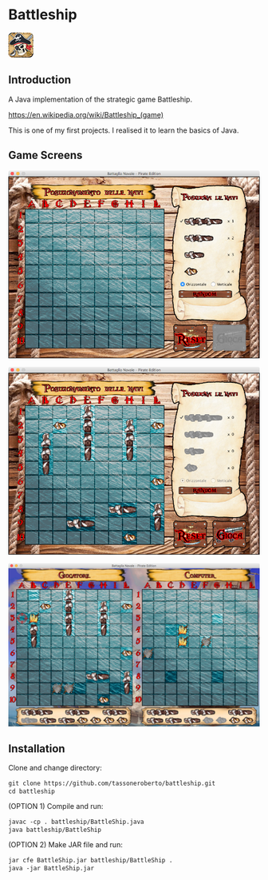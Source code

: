 # Battleship
![alt text](https://raw.githubusercontent.com/tassoneroberto/battleship/master/res/images/icon.png)

## Introduction
A Java implementation of the strategic game Battleship.

https://en.wikipedia.org/wiki/Battleship_(game)

This is one of my first projects. I realised it to learn the basics of Java.

## Game Screens

![](https://raw.githubusercontent.com/tassoneroberto/battleship/master/screenshots/screenshot1.png)


![](https://raw.githubusercontent.com/tassoneroberto/battleship/master/screenshots/screenshot2.png)


![](https://raw.githubusercontent.com/tassoneroberto/battleship/master/screenshots/screenshot3.png)

## Installation
Clone and change directory:
```
git clone https://github.com/tassoneroberto/battleship.git
cd battleship

```
(OPTION 1) Compile and run:
```
javac -cp . battleship/BattleShip.java
java battleship/BattleShip
```
(OPTION 2) Make JAR file and run:
```
jar cfe BattleShip.jar battleship/BattleShip .
java -jar BattleShip.jar
```
